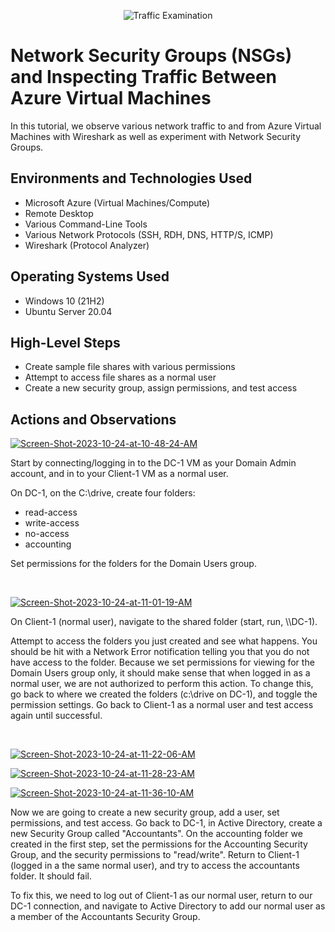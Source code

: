 <p align="center">
<img src="https://i.imgur.com/Ua7udoS.png" alt="Traffic Examination"/>
</p>

<h1>Network Security Groups (NSGs) and Inspecting Traffic Between Azure Virtual Machines</h1>
In this tutorial, we observe various network traffic to and from Azure Virtual Machines with Wireshark as well as experiment with Network Security Groups. <br />

<h2>Environments and Technologies Used</h2>

- Microsoft Azure (Virtual Machines/Compute)
- Remote Desktop
- Various Command-Line Tools
- Various Network Protocols (SSH, RDH, DNS, HTTP/S, ICMP)
- Wireshark (Protocol Analyzer)

<h2>Operating Systems Used</h2>

- Windows 10 (21H2)
- Ubuntu Server 20.04

<h2>High-Level Steps</h2>

- Create sample file shares with various permissions
- Attempt to access file shares as a normal user
- Create a new security group, assign permissions, and test access

<h2>Actions and Observations</h2>

<p>
<a href="https://ibb.co/fSSGXq6"><img src="https://i.ibb.co/KGGz5b4/Screen-Shot-2023-10-24-at-10-48-24-AM.png" alt="Screen-Shot-2023-10-24-at-10-48-24-AM" border="0" /></a>
</p>
<p>
Start by connecting/logging in to the DC-1 VM as your Domain Admin account, and in to your Client-1 VM as a normal user.

On DC-1, on the C:\drive, create four folders:

- read-access
- write-access
- no-access
- accounting

Set permissions for the folders for the Domain Users group.

</p>
<br />

<p>
<a href="https://ibb.co/D8YY9Vx"><img src="https://i.ibb.co/cCww6gG/Screen-Shot-2023-10-24-at-11-01-19-AM.png" alt="Screen-Shot-2023-10-24-at-11-01-19-AM" border="0" /></a>
</p>
<p>
On Client-1 (normal user), navigate to the shared folder (start, run, \\DC-1).

Attempt to access the folders you just created and see what happens. You should be hit with a Network Error notification telling you that you do not have access to the folder. Because we set permissions for viewing for the Domain Users group only, it should make sense that when logged in as a normal user, we are not authorized to perform this action. To change this, go back to where we created the folders (c:\drive on DC-1), and toggle the permission settings. Go back to Client-1 as a normal user and test access again until successful.
</p>
<br />

<p>
<a href="https://ibb.co/4ZTmtLy"><img src="https://i.ibb.co/svwmR4S/Screen-Shot-2023-10-24-at-11-22-06-AM.png" alt="Screen-Shot-2023-10-24-at-11-22-06-AM" border="0" /></a>
</p>

<p>
<a href="https://ibb.co/1Z33KqL"><img src="https://i.ibb.co/XX99psb/Screen-Shot-2023-10-24-at-11-28-23-AM.png" alt="Screen-Shot-2023-10-24-at-11-28-23-AM" border="0" /></a>
</p>

<p>
<a href="https://ibb.co/zrYLdpJ"><img src="https://i.ibb.co/c1Hpq0L/Screen-Shot-2023-10-24-at-11-36-10-AM.png" alt="Screen-Shot-2023-10-24-at-11-36-10-AM" border="0" /></a>
</p>

<p>
Now we are going to create a new security group, add a user, set permissions, and test access. Go back to DC-1, in Active Directory, create a new Security Group called "Accountants". On the accounting folder we created in the first step, set the permissions for the Accounting Security Group, and the security permissions to "read/write". Return to Client-1 (logged in a the same normal user), and try to access the accountants folder. It should fail.

To fix this, we need to log out of Client-1 as our normal user, return to our DC-1 connection, and navigate to Active Directory to add our normal user as a member of the Accountants Security Group.
</p>
<br />
